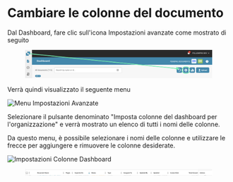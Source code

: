 # Cambiare le colonne del documento

Dal Dashboard, fare clic sull'icona Impostazioni avanzate come mostrato di seguito

<figure><img src="../../.gitbook/assets/image (7).png" alt=""><figcaption></figcaption></figure>

Verrà quindi visualizzato il seguente menu

![Menu Impostazioni Avanzate](https://lh7-us.googleusercontent.com/wWt5QbmwZf44enmOoLcofh6SvyYPiHTav9OiEog\_m2xtnty6X73pFlhfdM9aglx89\_pfbiACZx5BejagV-wAKwlDTuGoGNu5jgbcZ5djrZ\_h1IgGp-8uaq8UHY-umjrs96hb4FZOzHFzdLasg2F\_ftw)

Selezionare il pulsante denominato "Imposta colonne del dashboard per l'organizzazione" e verrà mostrato un elenco di tutti i nomi delle colonne.

Da questo menu, è possibile selezionare i nomi delle colonne e utilizzare le frecce per aggiungere e rimuovere le colonne desiderate.

![Impostazioni Colonne Dashboard](https://lh7-us.googleusercontent.com/cXnnrIR-y4TRDnRE9irGvvjnmkN-HSGEQTh7FiwsjRHzXF7FNjd-\_gLO-m55fLlv6lVjk-VvThgdW5JWgqIVZSm5tfk3hC7xrj68uRE5OgIPMtYIrpxOhhYzk4OMibyDBqvHQ0VZaDAysZohlH8dxm8)

<div data-full-width="true">

<figure><img src="../../.gitbook/assets/image (6).png" alt=""><figcaption></figcaption></figure>

</div>
